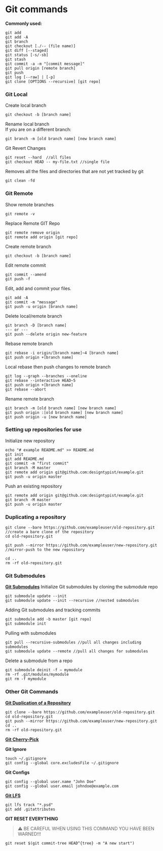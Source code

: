 # Git commands

**Commonly used:**
```
git add
git add -A
git branch
git checkout [./-- (file name)]
git diff [--staged]
git status [-s/-sb]
git stash
git commit -a -m "[commit message]"
git pull origin [remote branch]
git push
git log [--raw] | [-p]
git clone [OPTIONS --recursive] [git repo]
```

### Git Local

Create local branch
```
git checkout -b [branch name]
```

Rename local branch <br />
If you are on a different branch:
```
git branch -m [old branch name] [new branch name]
```

Git Revert Changes
```
git reset --hard  //all files
git checkout HEAD -- my-file.txt //single file
```

Removes all the files and directories that are not yet tracked by git
```
git clean -fd
```

### Git Remote

Show remote branches
```
git remote -v
```

Replace Remote GIT Repo
```
git remote remove origin
git remote add origin [git repo]
```

Create remote branch
```
git checkout -b [branch name]
```

Edit remote commit
```
git commit --amend
git push -f
```

Edit, add and commit your files.
```
git add -A
git commit -m "message"
git push -u origin [branch name]
```

Delete local/remote branch
```
git branch -D [branch name]
--- or ---
git push --delete origin new-feature
```

Rebase remote branch
```
git rebase -i origin/[branch name]~4 [branch name]
git push origin +[branch name]
```

Local rebase then push changes to remote branch
```
git log --graph --branches --oneline
git rebase --interactive HEAD~5
git push origin +[branch name]
git rebase --abort
```

Rename remote branch
```
git branch -m [old branch name] [new branch name]
git push origin :[old branch name] [new branch name]
git push origin -u [new branch name]
```

### Setting up repositories for use

Initialize new repository
```
echo "# example README.md" >> README.md
git init
git add README.md
git commit -m "first commit"
git branch -M master
git remote add origin git@github.com:designtypist/example.git
git push -u origin master
```

Push an existing repository
```
git remote add origin git@github.com:designtypist/example.git
git branch -M master
git push -u origin master
```

### Duplicating a repository
```
git clone --bare https://github.com/exampleuser/old-repository.git //create a bare clone of the repository
cd old-repository.git

git push --mirror https://github.com/exampleuser/new-repository.git //mirror-push to the new repository

cd ..
rm -rf old-repository.git
```

### Git Submodules
**[Git Submodules](https://www.vogella.com/tutorials/GitSubmodules/article.html)**
Initialize Git submodules by cloning the submodule repo
```
git submodule update --init
git submodule update --init --recursive //nested submodules
```

Adding Git submodules and tracking commits
```
git submodule add -b master [git repo]
git submodule init
```

Pulling with submodules
```
git pull --recursive-submodules //pull all changes including submodules
git submodule update --remote //pull all changes for submodules
```

Delete a submodule from a repo
```
git submodule deinit -f — mymodule
rm -rf .git/modules/mymodule
git rm -f mymodule
```

### Other Git Commands
**[Git Duplication of a Repository](https://docs.github.com/en/free-pro-team@latest/github/creating-cloning-and-archiving-repositories/duplicating-a-repository)**
```
git clone --bare https://github.com/exampleuser/old-repository.git
cd old-repository.git
git push --mirror https://github.com/exampleuser/new-repository.git
cd ..
rm -rf old-repository.git
```
**[Git Cherry-Pick](https://git-scm.com/docs/git-cherry-pick)**

**Git Ignore**
```
touch ~/.gitignore
git config --global core.excludesFile ~/.gitignore
```

**Git Configs**
```
git config --global user.name "John Doe"
git config --global user.email johndoe@example.com
```

**[Git LFS](https://git-lfs.github.com/)**
```
git lfs track "*.psd"
git add .gitattributes
```

**GIT RESET EVERYTHING**
> ⚠️ BE CAREFUL WHEN USING THIS COMMAND YOU HAVE BEEN WARNED!!!
```
git reset $(git commit-tree HEAD^{tree} -m "A new start")
```
